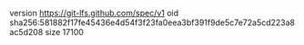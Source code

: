 version https://git-lfs.github.com/spec/v1
oid sha256:581882f17fe45436e4d54f3f23fa0eea3bf391f9de5c7e72a5cd223a8ac5d208
size 17100
